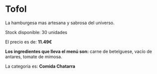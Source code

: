 # Tofol

La hamburgesa mas artesana y sabrosa del universo.

Stock disponible: 30 unidades

El precio es de: **11.49€**

**Los ingredientes que lleva el menú son:** carne de betelguese, vacío de antares, tomate de mimosa.

La categoria es: **Comida Chatarra**



